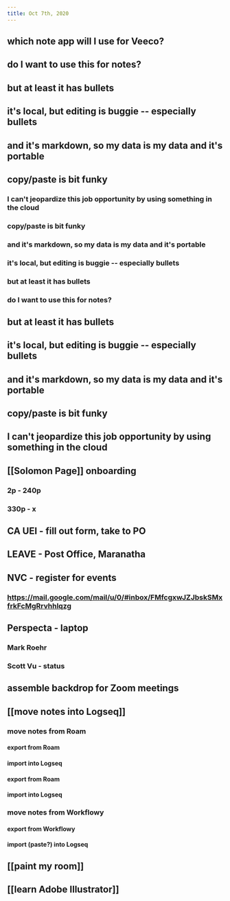 ```yaml
---
title: Oct 7th, 2020
---
```


## which note app will I use for Veeco?
## do I want to use this for notes?
## but at least it has bullets
## it's local, but editing is buggie -- especially bullets
## and it's markdown, so my data is my data and it's portable
## copy/paste is bit funky
### I can't jeopardize this job opportunity by using something in the cloud
### copy/paste is bit funky
### and it's markdown, so my data is my data and it's portable
### it's local, but editing is buggie -- especially bullets
### but at least it has bullets
### do I want to use this for notes?
## but at least it has bullets
## it's local, but editing is buggie -- especially bullets
## and it's markdown, so my data is my data and it's portable
## copy/paste is bit funky
## I can't jeopardize this job opportunity by using something in the cloud
## [[Solomon Page]] onboarding
### 2p - 240p
### 330p - x
## CA UEI - fill out form, take to PO
## **LEAVE** - Post Office, Maranatha
## NVC - register for events
### https://mail.google.com/mail/u/0/#inbox/FMfcgxwJZJbskSMxfrkFcMgRrvhhlqzg
## Perspecta - laptop
### Mark Roehr
### Scott Vu - status
## assemble backdrop for Zoom meetings
## [[move notes into Logseq]]
### move notes from Roam
#### export from Roam
#### import into Logseq
#### export from Roam
#### import into Logseq
### move notes from Workflowy
#### export from Workflowy
#### import (paste?) into Logseq
## [[paint my room]]
## [[learn Adobe Illustrator]]
##
##
##
##
